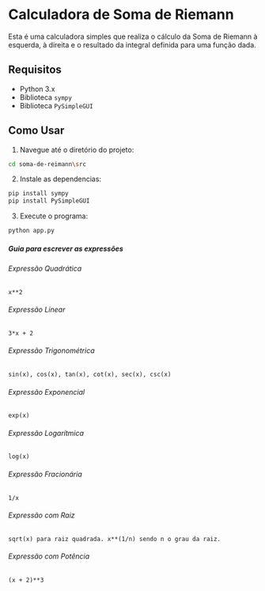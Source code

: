 # Calculadora de Soma de Riemann

Esta é uma calculadora simples que realiza o cálculo da Soma de Riemann à esquerda, à direita e o resultado da integral definida para uma função dada.

## Requisitos

- Python 3.x
- Biblioteca `sympy`
- Biblioteca `PySimpleGUI`

## Como Usar

1. Navegue até o diretório do projeto:
  ```bash
  cd soma-de-reimann\src
  ```
2. Instale as dependencias:
  ```bash
  pip install sympy
  pip install PySimpleGUI
  ```
3. Execute o programa:
  ```bash
  python app.py
  ```
##### Guia para escrever as expressões 

###### Expressão Quadrática
    x**2

###### Expressão Linear

    3*x + 2

###### Expressão Trigonométrica

    sin(x), cos(x), tan(x), cot(x), sec(x), csc(x)

###### Expressão Exponencial

    exp(x)

###### Expressão Logarítmica

    log(x)

###### Expressão Fracionária

    1/x

###### Expressão com Raiz

    sqrt(x) para raiz quadrada. x**(1/n) sendo n o grau da raiz.

###### Expressão com Potência

    (x + 2)**3
